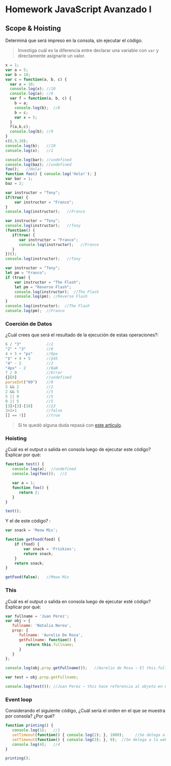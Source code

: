 
# Homework JavaScript Avanzado I

## Scope & Hoisting

Determiná que será impreso en la consola, sin ejecutar el código.

> Investiga cuál es la diferencia entre declarar una variable con `var` y directamente asignarle un valor.

```javascript
x = 1;
var a = 5;
var b = 10;
var c = function(a, b, c) {
  var x = 10;
  console.log(x); //10
  console.log(a); //8
  var f = function(a, b, c) {
    b = a;
    console.log(b);  //8
    b = c;
    var x = 5;
  }
  f(a,b,c);
  console.log(b); //9
}
c(8,9,10);
console.log(b);   //10
console.log(x);   //1
```

```javascript
console.log(bar); //undefined
console.log(baz); //undefined
foo();   //Hola!
function foo() { console.log('Hola!'); }
var bar = 1;
baz = 2;
```

```javascript
var instructor = "Tony";
if(true) {
    var instructor = "Franco";
}
console.log(instructor);   //Franco
```

```javascript
var instructor = "Tony";
console.log(instructor);   //Tony
(function() {
   if(true) {
      var instructor = "Franco";
      console.log(instructor);   //Franco
   }
})();
console.log(instructor);   //Tony
```

```javascript
var instructor = "Tony";
let pm = "Franco";
if (true) {
    var instructor = "The Flash";
    let pm = "Reverse Flash";
    console.log(instructor);  //The Flash
    console.log(pm); //Reverse Flash
}
console.log(instructor);  //The Flash
console.log(pm);  //Franco
```
### Coerción de Datos

¿Cuál crees que será el resultado de la ejecución de estas operaciones?:

```javascript
6 / "3"           //2
"2" * "3"         //6
4 + 5 + "px"      //9px
"$" + 4 + 5       //$45
"4" - 2           //2
"4px" - 2         //NaN
7 / 0             //Error
{}[0]             //undefined
parseInt("09")    //9
5 && 2            //2
2 && 5            //5
5 || 0            //5
0 || 5            //5
[3]+[3]-[10]      //23
3>2>1             //false
[] == ![]         //true
```

> Si te quedó alguna duda repasá con [este artículo](http://javascript.info/tutorial/object-conversion).


### Hoisting

¿Cuál es el output o salida en consola luego de ejecutar este código? Explicar por qué:

```javascript
function test() {
   console.log(a);  //undefined 
   console.log(foo());  //2

   var a = 1;
   function foo() {  
      return 2;
   }
}

test();
```

Y el de este código? :

```javascript
var snack = 'Meow Mix';

function getFood(food) {
    if (food) {
        var snack = 'Friskies';
        return snack;
    }
    return snack;
}

getFood(false);   //Meow Mix
```


### This

¿Cuál es el output o salida en consola luego de ejecutar esté código? Explicar por qué:

```javascript
var fullname = 'Juan Perez';
var obj = {
   fullname: 'Natalia Nerea',
   prop: {
      fullname: 'Aurelio De Rosa',
      getFullname: function() {
         return this.fullname;
      }
   }
};

console.log(obj.prop.getFullname());   //Aurelio de Rosa ~ El this.fullname hace referencia a prop

var test = obj.prop.getFullname;

console.log(test()); //Juan Perez ~ this hace referencia al objeto en el entorno donde está siendo invocado
```

### Event loop

Considerando el siguiente código, ¿Cuál sería el orden en el que se muestra por consola? ¿Por qué?

```javascript
function printing() {
   console.log(1);   //1
   setTimeout(function() { console.log(2); }, 1000);     //Se delega a la web API, se cuenta el periodo de tiempo establecido y luego imprime el 2
   setTimeout(function() { console.log(3); }, 0);  //Se delega a la web API y luego imprime 3 antes del 2 ya que no tiene tiempo de espera 
   console.log(4);   //4
}

printing();
```
